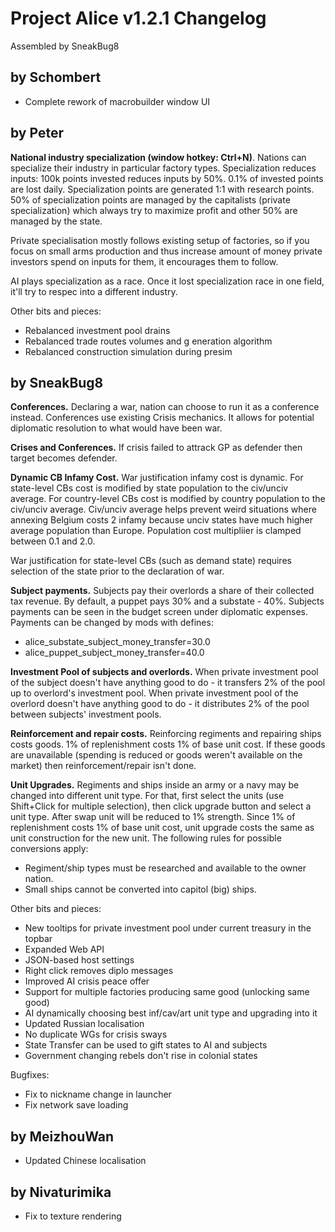 # Project Alice v1.2.1 Changelog
Assembled by SneakBug8

## by Schombert

  - Complete rework of macrobuilder window UI

## by Peter

**National industry specialization (window hotkey: Ctrl+N)**. Nations can specialize their industry in particular factory types. Specialization reduces inputs: 100k points invested reduces inputs by 50%. 0.1% of invested points are lost daily. Specialization points are generated 1:1 with research points. 50% of specialization points are managed by the capitalists (private specialization) which always try to maximize profit and other 50% are managed by the state.

Private specialisation mostly follows existing setup of factories, so if you focus on small arms production and thus increase amount of money private investors spend on inputs for them, it encourages them to follow.

AI plays specialization as a race. Once it lost specialization race in one field, it'll try to respec into a different industry.

Other bits and pieces:
  - Rebalanced investment pool drains
  - Rebalanced trade routes volumes and g eneration algorithm
  - Rebalanced construction simulation during presim

## by SneakBug8

**Conferences.** Declaring a war, nation can choose to run it as a conference instead. Conferences use existing Crisis mechanics. It allows for potential diplomatic resolution to what would have been war.

**Crises and Conferences.** If crisis failed to attrack GP as defender then target becomes defender.

**Dynamic CB Infamy Cost.** War justification infamy cost is dynamic. For state-level CBs cost is modified by state population to the civ/unciv average. For country-level CBs cost is modified by country population to the civ/unciv average. Civ/unciv average helps prevent weird situations where annexing Belgium costs 2 infamy because unciv states have much higher average population than Europe. Population cost multipliier is clamped between 0.1 and 2.0.

War justification for state-level CBs (such as demand state) requires selection of the state prior to the declaration of war.

**Subject payments.** Subjects pay their overlords a share of their collected tax revenue. By default, a puppet pays 30% and a substate - 40%. Subjects payments can be seen in the budget screen under diplomatic expenses. Payments can be changed by mods with defines:

  - alice_substate_subject_money_transfer=30.0
  - alice_puppet_subject_money_transfer=40.0

**Investment Pool of subjects and overlords.** When private investment pool of the subject doesn't have anything good to do - it transfers 2% of the pool up to overlord's investment pool. When private investment pool of the overlord doesn't have anything good to do - it distributes 2% of the pool between subjects' investment pools.

**Reinforcement and repair costs.** Reinforcing regiments and repairing ships costs goods. 1% of replenishment costs 1% of base unit cost. If these goods are unavailable (spending is reduced or goods weren't available on the market) then reinforcement/repair isn't done.

**Unit Upgrades.** Regiments and ships inside an army or a navy may be changed into different unit type. For that, first select the units (use Shift+Click for multiple selection), then click upgrade button and select a unit type. After swap unit will be reduced to 1% strength. Since 1% of replenishment costs 1% of base unit cost, unit upgrade costs the same as unit construction for the new unit. The following rules for possible conversions apply:

  - Regiment/ship types must be researched and available to the owner nation.
  - Small ships cannot be converted into capitol (big) ships.

Other bits and pieces:
  - New tooltips for private investment pool under current treasury in the topbar
  - Expanded Web API
  - JSON-based host settings
  - Right click removes diplo messages
  - Improved AI crisis peace offer
  - Support for multiple factories producing same good (unlocking same good)
  - AI dynamically choosing best inf/cav/art unit type and upgrading into it
  - Updated Russian localisation
  - No duplicate WGs for crisis sways
  - State Transfer can be used to gift states to AI and subjects
  - Government changing rebels don't rise in colonial states

Bugfixes:
  - Fix to nickname change in launcher
  - Fix network save loading

## by MeizhouWan

  - Updated Chinese localisation

## by Nivaturimika

  - Fix to texture rendering
